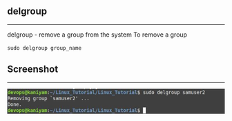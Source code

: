 ## delgroup
************

delgroup - remove a group from the system
To remove a group
```
sudo delgroup group_name
```
## Screenshot
**************
![main](screenshots/delgroup.jpg)
